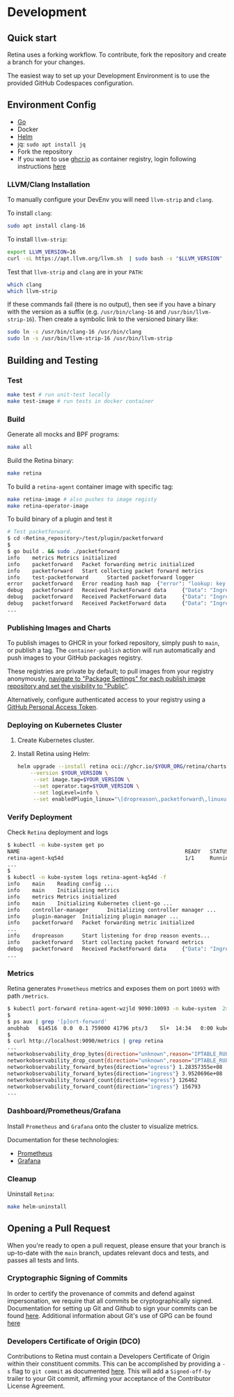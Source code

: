 # Development

## Quick start

Retina uses a forking workflow. To contribute, fork the repository and create a branch for your changes.

The easiest way to set up your Development Environment is to use the provided GitHub Codespaces configuration.

## Environment Config

- [Go](https://go.dev/doc/install)
- Docker
- [Helm](https://helm.sh/docs/intro/install)
- jq: `sudo apt install jq`
- Fork the repository
- If you want to use [ghcr.io](https://github.com/features/packages) as container registry, login following instructions [here](https://docs.github.com/en/packages/working-with-a-github-packages-registry/working-with-the-container-registry#authenticating-with-a-personal-access-token-classic)

### LLVM/Clang Installation

To manually configure your DevEnv you will need `llvm-strip` and `clang`.

To install `clang`:

```bash
sudo apt install clang-16
```

To install `llvm-strip`:

```bash
export LLVM_VERSION=16
curl -sL https://apt.llvm.org/llvm.sh  | sudo bash -s "$LLVM_VERSION"
```

Test that `llvm-strip` and `clang` are in your `PATH`:

```bash
which clang
which llvm-strip
```

If these commands fail (there is no output), then see if you have a binary with the version as a suffix (e.g. `/usr/bin/clang-16` and `/usr/bin/llvm-strip-16`).
Then create a symbolic link to the versioned binary like:

```bash
sudo ln -s /usr/bin/clang-16 /usr/bin/clang
sudo ln -s /usr/bin/llvm-strip-16 /usr/bin/llvm-strip
```

## Building and Testing

### Test

```bash
make test # run unit-test locally
make test-image # run tests in docker container
```

### Build

Generate all mocks and BPF programs:

```bash
make all
```

Build the Retina binary:

```bash
make retina
```

To build a `retina-agent` container image with specific tag:

```bash
make retina-image # also pushes to image registy
make retina-operator-image
```

To build binary of a plugin and test it

```bash
# Test packetforward.
$ cd <Retina_repository>/test/plugin/packetforward
$
$ go build . && sudo ./packetforward
info    metrics Metrics initialized
info    packetforward   Packet forwarding metric initialized
info    packetforward   Start collecting packet forward metrics
info    test-packetforward      Started packetforward logger
error   packetforward   Error reading hash map  {"error": "lookup: key does not exist"}
debug   packetforward   Received PacketForward data     {"Data": "IngressBytes:302 IngressPackets:4 EgressBytes:11062 EgressPackets:33"}
debug   packetforward   Received PacketForward data     {"Data": "IngressBytes:898 IngressPackets:12 EgressBytes:11658 EgressPackets:41"}
debug   packetforward   Received PacketForward data     {"Data": "IngressBytes:898 IngressPackets:12 EgressBytes:23808 EgressPackets:70"}
...
```

### Publishing Images and Charts

To publish images to GHCR in your forked repository, simply push to `main`, or publish a tag. The `container-publish` action will run automatically and push images to your GitHub packages registry.

These registries are private by default; to pull images from your registry anonymously, [navigate to "Package Settings" for each publish image repository and set the visibility to "Public"](https://docs.github.com/en/packages/learn-github-packages/configuring-a-packages-access-control-and-visibility#configuring-access-to-packages-for-your-personal-account).

Alternatively, configure authenticated access to your registry using a [GitHub Personal Access Token](https://docs.github.com/en/packages/working-with-a-github-packages-registry/working-with-the-container-registry#authenticating-to-the-container-registry).

### Deploying on Kubernetes Cluster

1. Create Kubernetes cluster.
2. Install Retina using Helm:

   ```bash
   helm upgrade --install retina oci://ghcr.io/$YOUR_ORG/retina/charts/retina \
       --version $YOUR_VERSION \
        --set image.tag=$YOUR_VERSION \
        --set operator.tag=$YOUR_VERSION \
        --set logLevel=info \
        --set enabledPlugin_linux="\[dropreason\,packetforward\,linuxutil\,dns\]"
   ```

### Verify Deployment

Check `Retina` deployment and logs

```bash
$ kubectl -n kube-system get po
NAME                                                     READY   STATUS    RESTARTS   AGE
retina-agent-kq54d                                       1/1     Running   0          88s
...
$
$ kubectl -n kube-system logs retina-agent-kq54d -f
info    main    Reading config ...
info    main    Initializing metrics
info    metrics Metrics initialized
info    main    Initializing Kubernetes client-go ...
info    controller-manager      Initializing controller manager ...
info    plugin-manager  Initializing plugin manager ...
info    packetforward   Packet forwarding metric initialized
...
info    dropreason      Start listening for drop reason events...
info    packetforward   Start collecting packet forward metrics
debug   packetforward   Received PacketForward data     {"Data": "IngressBytes:24688994 IngressPackets:6786 EgressBytes:370647 EgressPackets:4153"}
...
```

### Metrics

Retina generates `Prometheus` metrics and exposes them on port `10093` with path `/metrics`.

```bash
$ kubectl port-forward retina-agent-wzjld 9090:10093 -n kube-system  2>&1 >/dev/null &
$
$ ps aux | grep '[p]ort-forward'
anubhab   614516  0.0  0.1 759000 41796 pts/3    Sl+  14:34   0:00 kubectl port-forward retina-agent-wzjld 9090:10093 -n kube-system
$
$ curl http://localhost:9090/metrics | grep retina
...
networkobservability_drop_bytes{direction="unknown",reason="IPTABLE_RULE_DROP"} 480
networkobservability_drop_count{direction="unknown",reason="IPTABLE_RULE_DROP"} 12
networkobservability_forward_bytes{direction="egress"} 1.28357355e+08
networkobservability_forward_bytes{direction="ingress"} 3.9520696e+08
networkobservability_forward_count{direction="egress"} 126462
networkobservability_forward_count{direction="ingress"} 156793
...
```

### Dashboard/Prometheus/Grafana

Install `Prometheus` and `Grafana` onto the cluster to visualize metrics.

Documentation for these technologies:

- [Prometheus](https://prometheus.io/docs/introduction/overview/)
- [Grafana](https://grafana.com/grafana/)

### Cleanup

Uninstall `Retina`:

```bash
make helm-uninstall
```

## Opening a Pull Request

When you're ready to open a pull request, please ensure that your branch is up-to-date with the `main` branch, updates relevant docs and tests, and passes all tests and lints.

### Cryptographic Signing of Commits

In order to certify the provenance of commits and defend against impersonation, we require that all commits be cryptographically signed.
Documentation for setting up Git and Github to sign your commits can be found [here](https://docs.github.com/en/authentication/managing-commit-signature-verification/signing-commits).
Additional information about Git's use of GPG can be found [here](https://git-scm.com/book/en/v2/Git-Tools-Signing-Your-Work)

### Developers Certificate of Origin (DCO)

Contributions to Retina must contain a Developers Certificate of Origin within their constituent commits.
This can be accomplished by providing a `-s` flag to `git commit` as documented [here](https://git-scm.com/docs/git-commit#Documentation/git-commit.txt--s).
This will add a `Signed-off-by` trailer to your Git commit, affirming your acceptance of the Contributor License Agreement.

